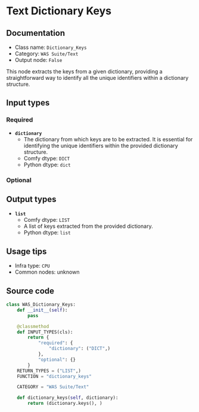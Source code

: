 # Text Dictionary Keys
## Documentation
- Class name: `Dictionary_Keys`
- Category: `WAS Suite/Text`
- Output node: `False`

This node extracts the keys from a given dictionary, providing a straightforward way to identify all the unique identifiers within a dictionary structure.
## Input types
### Required
- **`dictionary`**
    - The dictionary from which keys are to be extracted. It is essential for identifying the unique identifiers within the provided dictionary structure.
    - Comfy dtype: `DICT`
    - Python dtype: `dict`
### Optional
## Output types
- **`list`**
    - Comfy dtype: `LIST`
    - A list of keys extracted from the provided dictionary.
    - Python dtype: `list`
## Usage tips
- Infra type: `CPU`
- Common nodes: unknown


## Source code
```python
class WAS_Dictionary_Keys:
    def __init__(self):
        pass

    @classmethod
    def INPUT_TYPES(cls):
        return {
            "required": {
                "dictionary": ("DICT",)
            },
            "optional": {}
        }
    RETURN_TYPES = ("LIST",)
    FUNCTION = "dictionary_keys"

    CATEGORY = "WAS Suite/Text"

    def dictionary_keys(self, dictionary):
        return (dictionary.keys(), )

```

